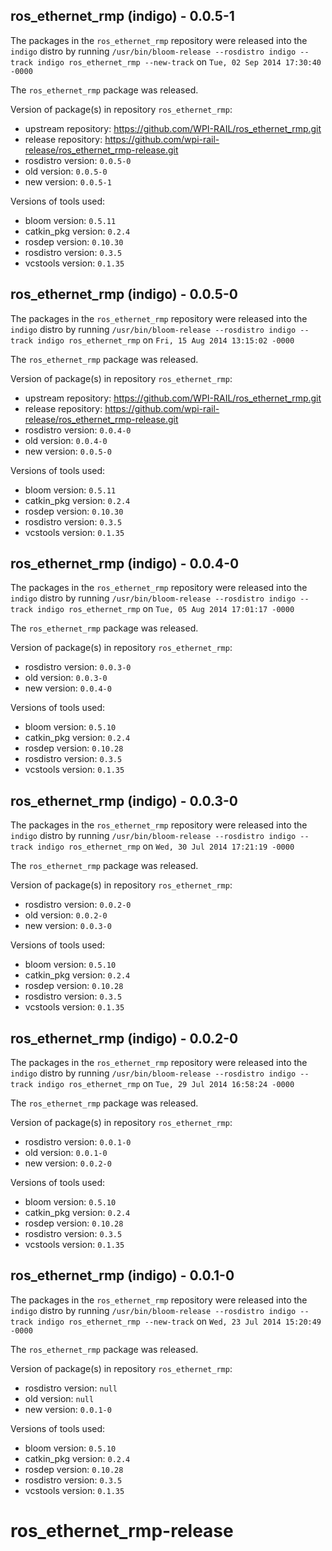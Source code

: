 ## ros_ethernet_rmp (indigo) - 0.0.5-1

The packages in the `ros_ethernet_rmp` repository were released into the `indigo` distro by running `/usr/bin/bloom-release --rosdistro indigo --track indigo ros_ethernet_rmp --new-track` on `Tue, 02 Sep 2014 17:30:40 -0000`

The `ros_ethernet_rmp` package was released.

Version of package(s) in repository `ros_ethernet_rmp`:
- upstream repository: https://github.com/WPI-RAIL/ros_ethernet_rmp.git
- release repository: https://github.com/wpi-rail-release/ros_ethernet_rmp-release.git
- rosdistro version: `0.0.5-0`
- old version: `0.0.5-0`
- new version: `0.0.5-1`

Versions of tools used:
- bloom version: `0.5.11`
- catkin_pkg version: `0.2.4`
- rosdep version: `0.10.30`
- rosdistro version: `0.3.5`
- vcstools version: `0.1.35`


## ros_ethernet_rmp (indigo) - 0.0.5-0

The packages in the `ros_ethernet_rmp` repository were released into the `indigo` distro by running `/usr/bin/bloom-release --rosdistro indigo --track indigo ros_ethernet_rmp` on `Fri, 15 Aug 2014 13:15:02 -0000`

The `ros_ethernet_rmp` package was released.

Version of package(s) in repository `ros_ethernet_rmp`:
- upstream repository: https://github.com/WPI-RAIL/ros_ethernet_rmp.git
- release repository: https://github.com/wpi-rail-release/ros_ethernet_rmp-release.git
- rosdistro version: `0.0.4-0`
- old version: `0.0.4-0`
- new version: `0.0.5-0`

Versions of tools used:
- bloom version: `0.5.11`
- catkin_pkg version: `0.2.4`
- rosdep version: `0.10.30`
- rosdistro version: `0.3.5`
- vcstools version: `0.1.35`


## ros_ethernet_rmp (indigo) - 0.0.4-0

The packages in the `ros_ethernet_rmp` repository were released into the `indigo` distro by running `/usr/bin/bloom-release --rosdistro indigo --track indigo ros_ethernet_rmp` on `Tue, 05 Aug 2014 17:01:17 -0000`

The `ros_ethernet_rmp` package was released.

Version of package(s) in repository `ros_ethernet_rmp`:
- rosdistro version: `0.0.3-0`
- old version: `0.0.3-0`
- new version: `0.0.4-0`

Versions of tools used:
- bloom version: `0.5.10`
- catkin_pkg version: `0.2.4`
- rosdep version: `0.10.28`
- rosdistro version: `0.3.5`
- vcstools version: `0.1.35`


## ros_ethernet_rmp (indigo) - 0.0.3-0

The packages in the `ros_ethernet_rmp` repository were released into the `indigo` distro by running `/usr/bin/bloom-release --rosdistro indigo --track indigo ros_ethernet_rmp` on `Wed, 30 Jul 2014 17:21:19 -0000`

The `ros_ethernet_rmp` package was released.

Version of package(s) in repository `ros_ethernet_rmp`:
- rosdistro version: `0.0.2-0`
- old version: `0.0.2-0`
- new version: `0.0.3-0`

Versions of tools used:
- bloom version: `0.5.10`
- catkin_pkg version: `0.2.4`
- rosdep version: `0.10.28`
- rosdistro version: `0.3.5`
- vcstools version: `0.1.35`


## ros_ethernet_rmp (indigo) - 0.0.2-0

The packages in the `ros_ethernet_rmp` repository were released into the `indigo` distro by running `/usr/bin/bloom-release --rosdistro indigo --track indigo ros_ethernet_rmp` on `Tue, 29 Jul 2014 16:58:24 -0000`

The `ros_ethernet_rmp` package was released.

Version of package(s) in repository `ros_ethernet_rmp`:
- rosdistro version: `0.0.1-0`
- old version: `0.0.1-0`
- new version: `0.0.2-0`

Versions of tools used:
- bloom version: `0.5.10`
- catkin_pkg version: `0.2.4`
- rosdep version: `0.10.28`
- rosdistro version: `0.3.5`
- vcstools version: `0.1.35`


## ros_ethernet_rmp (indigo) - 0.0.1-0

The packages in the `ros_ethernet_rmp` repository were released into the `indigo` distro by running `/usr/bin/bloom-release --rosdistro indigo --track indigo ros_ethernet_rmp --new-track` on `Wed, 23 Jul 2014 15:20:49 -0000`

The `ros_ethernet_rmp` package was released.

Version of package(s) in repository `ros_ethernet_rmp`:
- rosdistro version: `null`
- old version: `null`
- new version: `0.0.1-0`

Versions of tools used:
- bloom version: `0.5.10`
- catkin_pkg version: `0.2.4`
- rosdep version: `0.10.28`
- rosdistro version: `0.3.5`
- vcstools version: `0.1.35`


ros_ethernet_rmp-release
========================
